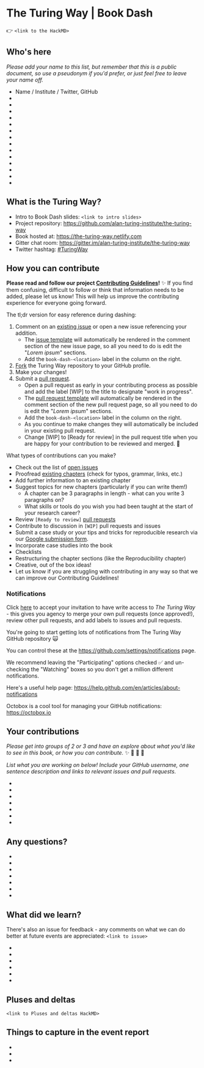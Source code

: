 # The Turing Way | Book Dash

:point_right: ```<link to the HackMD>```

## Who's here

*Please add your name to this list, but remember that this is a public document, so use a pseudonym if you'd prefer, or just feel free to leave your name off.*

* Name / Institute / Twitter, GitHub
* 
* 
* 
* 
* 
* 
* 
* 
* 
* 
* 
* 
* 
* 

## What is the Turing Way?

* Intro to Book Dash slides: ```<link to intro slides>```
* Project repository: https://github.com/alan-turing-institute/the-turing-way
* Book hosted at: https://the-turing-way.netlify.com
* Gitter chat room: https://gitter.im/alan-turing-institute/the-turing-way
* Twitter hashtag: [#TuringWay](https://twitter.com/search?q=%23TuringWay&src=typed_query)


## How you can contribute

**Please read and follow our project [Contributing Guidelines](https://github.com/alan-turing-institute/the-turing-way/blob/main/CONTRIBUTING.md)!** :sparkles: If you find them confusing, difficult to follow or think that information needs to be added, please let us know! This will help us improve the contributing experience for everyone going forward.

The tl;dr version for easy reference during dashing:
1. Comment on an [existing issue](https://github.com/alan-turing-institute/the-turing-way/issues) or open a new issue referencing your addition.
    * The [issue template](https://github.com/alan-turing-institute/the-turing-way/blob/main/ISSUE_TEMPLATE.md) will automatically be rendered in the comment section of the new issue page, so all you need to do is edit the "*Lorem ipsum*" sections.
    * Add the ```book-dash-<location>``` label in the column on the right.
2. [Fork](https://help.github.com/articles/fork-a-repo) the Turing Way repository to your GitHub profile.
3. Make your changes!
4. Submit a [pull request](https://help.github.com/articles/creating-a-pull-request).
    * Open a pull request as early in your contributing process as possible and add the label [WIP] to the title to designate "work in progress".
    * The [pull request template](https://github.com/alan-turing-institute/the-turing-way/blob/main/.github/PULL_REQUEST_TEMPLATE.md) will automatically be rendered in the comment section of the new pull request page, so all you need to do is edit the "*Lorem ipsum*" sections.
    * Add the ```book-dash-<location>``` label in the column on the right.
    * As you continue to make changes they will automatically be included in your existing pull request.
    * Change [WIP] to [Ready for review] in the pull request title when you are happy for your contribution to be reviewed and merged. :tada:

What types of contributions can you make?
* Check out the list of [open issues](https://github.com/alan-turing-institute/the-turing-way/issues)
* Proofread [existing chapters](https://the-turing-way.netlify.com) (check for typos, grammar, links, etc.)
* Add further information to an existing chapter
* Suggest topics for new chapters (particularly if you can write them!)
    * A chapter can be 3 paragraphs in length - what can you write 3 paragraphs on?
    * What skills or tools do you wish you had been taught at the start of your research career?
* Review ```[Ready to review]``` [pull requests](https://github.com/alan-turing-institute/the-turing-way/pulls)
* Contribute to discussion in ```[WIP]``` pull requests and issues
* Submit a case study or your tips and tricks for reproducible research via our [Google submission form](https://goo.gl/forms/akFqZEIy2kxAjfZW2).
* Incorporate case studies into the book
* Checklists
* Restructuring the chapter sections (like the Reproducibility chapter)
* Creative, out of the box ideas!
* Let us know if you are struggling with contributing in any way so that we can improve our Contributing Guidelines!

### Notifications

Click [here](https://github.com/alan-turing-institute/the-turing-way/invitations) to accept your invitation to have write access to *The Turing Way* - this gives you agency to merge your own pull requests (once approved!), review other pull requests, and add labels to issues and pull requests.

You're going to start getting lots of notifications from The Turing Way GitHub repository :scream_cat:

You can control these at the https://github.com/settings/notifications page.

We recommend leaving the "Participating" options checked :white_check_mark: and un-checking the "Watching" boxes so you don't get a million different notifications.

Here's a useful help page: https://help.github.com/en/articles/about-notifications

Octobox is a cool tool for managing your GitHub notifications: https://octobox.io

## Your contributions
*Please get into groups of 2 or 3 and have an explore about what you'd like to see in this book, or how you can contribute.* :sparkles: :space_invader: :rocket: :star2: 

*List what you are working on below! Include your GitHub username, one sentence description and links to relevant issues and pull requests.*

* 
* 
* 
*  
* 
*  
* 


## Any questions?


* 
* 
* 
*  
* 
*  
* 

## What did we learn?

There's also an issue for feedback - any comments on what we can do better at future events are appreciated: ```<link to issue>```


* 
* 
* 
*  
* 
*  


## Pluses and deltas

```<link to Pluses and deltas HackMD>```

## Things to capture in the event report

*  
* 
*  
